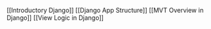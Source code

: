 [[Introductory Django]]
[[Django App Structure]]
[[MVT Overview in Django]]
[[View Logic in Django]]
